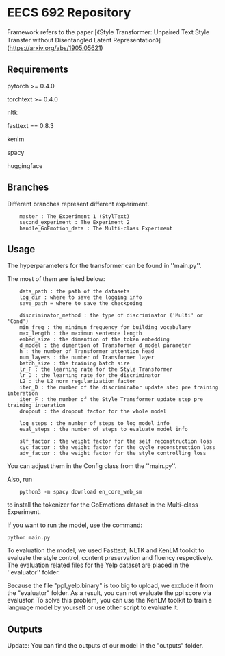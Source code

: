# EECS 692 Repository 

Framework refers to the paper [《Style Transformer: Unpaired Text Style Transfer without Disentangled Latent Representation》] 
(https://arxiv.org/abs/1905.05621)

## Requirements

pytorch >= 0.4.0

torchtext >= 0.4.0

nltk

fasttext == 0.8.3

kenlm

spacy

huggingface

## Branches

Different branches represent different experiment.
```
    master : The Experiment 1 (StylText)
    second_experiment : The Experiment 2
    handle_GoEmotion_data : The Multi-class Experiment
```



## Usage

The hyperparameters for the transformer can be found in ''main.py''.

The most of them are listed below:

```
    data_path : the path of the datasets
    log_dir : where to save the logging info
    save_path = where to save the checkpoing
    
    discriminator_method : the type of discriminator ('Multi' or 'Cond')
    min_freq : the minimun frequency for building vocabulary
    max_length : the maximun sentence length 
    embed_size : the dimention of the token embedding
    d_model : the dimention of Transformer d_model parameter
    h : the number of Transformer attention head
    num_layers : the number of Transformer layer
    batch_size : the training batch size
    lr_F : the learning rate for the Style Transformer
    lr_D : the learning rate for the discriminator
    L2 : the L2 norm regularization factor
    iter_D : the number of the discriminator update step pre training interation
    iter_F : the number of the Style Transformer update step pre training interation
    dropout : the dropout factor for the whole model

    log_steps : the number of steps to log model info
    eval_steps : the number of steps to evaluate model info

    slf_factor : the weight factor for the self reconstruction loss
    cyc_factor : the weight factor for the cycle reconstruction loss
    adv_factor : the weight factor for the style controlling loss
```

You can adjust them in the Config class from the ''main.py''.

Also, run

```
    python3 -m spacy download en_core_web_sm
```

to install the tokenizer for the GoEmotions dataset in the Multi-class Experiment.

If you want to run the model, use the command:

```shell
python main.py
```





To evaluation the model, we used Fasttext,  NLTK and KenLM toolkit to evaluate the style control, content preservation and fluency respectively. The evaluation related files for the Yelp dataset are placed in the ''evaluator'' folder. 

Because the file "ppl_yelp.binary" is too big to upload, we exclude it from the "evaluator" folder. As a result, you can not evaluate the ppl score via evaluator. To solve this problem, you can use the KenLM toolkit to train a language model by yourself or use other script to evaluate it.



## Outputs

Update: You can find the outputs of our model in the "outputs" folder.
